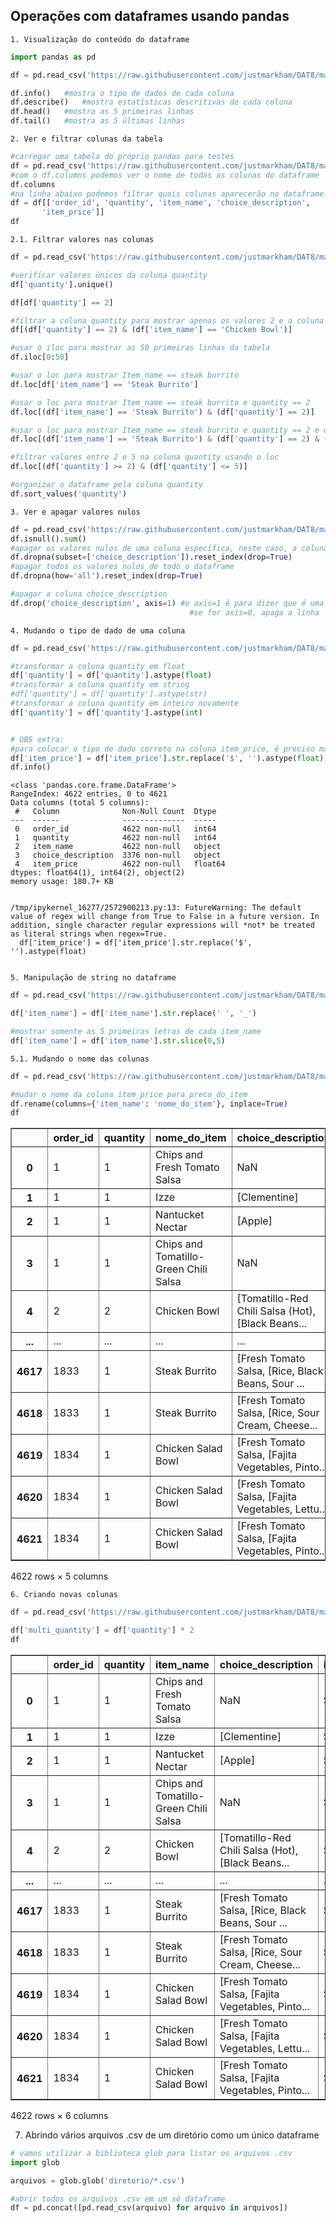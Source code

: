 ## Operações com dataframes usando pandas

    1. Visualização do conteúdo do dataframe


```python
import pandas as pd

df = pd.read_csv('https://raw.githubusercontent.com/justmarkham/DAT8/master/data/chipotle.tsv', sep='\t')

df.info()   #mostra o tipo de dados de cada coluna
df.describe()   #mostra estatísticas descritivas de cada coluna
df.head()   #mostra as 5 primeiras linhas
df.tail()   #mostra as 5 últimas linhas
```

    2. Ver e filtrar colunas da tabela


```python
#carregar uma tabela do próprio pandas para testes
df = pd.read_csv('https://raw.githubusercontent.com/justmarkham/DAT8/master/data/chipotle.tsv', sep='\t')
#com o df.columns podemos ver o nome de todas as colunas do dataframe
df.columns
#na linha abaixo podemos filtrar quais colunas aparecerão no dataframe. Caso queira ocultar alguma, basta apagar da lista
df = df[['order_id', 'quantity', 'item_name', 'choice_description',
       'item_price']]
df
```

    2.1. Filtrar valores nas colunas


```python
df = pd.read_csv('https://raw.githubusercontent.com/justmarkham/DAT8/master/data/chipotle.tsv', sep='\t')

#verificar valores únicos da coluna quantity
df['quantity'].unique()

df[df['quantity'] == 2]

#filtrar a coluna quantity para mostrar apenas os valores 2 e a coluna item_name para mostrar apenas os valores Chicken Bowl
df[(df['quantity'] == 2) & (df['item_name'] == 'Chicken Bowl')]

#usar o iloc para mostrar as 50 primeiras linhas da tabela
df.iloc[0:50]

#usar o loc para mostrar Item_name == steak burrito
df.loc[df['item_name'] == 'Steak Burrito']

#usar o loc para mostrar Item_name == steak burrito e quantity == 2
df.loc[(df['item_name'] == 'Steak Burrito') & (df['quantity'] == 2)]

#usar o loc para mostrar Item_name == steak burrito e quantity == 2 e order_id == 1
df.loc[(df['item_name'] == 'Steak Burrito') & (df['quantity'] == 2) & (df['order_id'] == 264)]

#filtrar valores entre 2 e 5 na coluna quantity usando o loc
df.loc[(df['quantity'] >= 2) & (df['quantity'] <= 5)]

#organizar o dataframe pela coluna quantity
df.sort_values('quantity')
```

    3. Ver e apagar valores nulos


```python
df = pd.read_csv('https://raw.githubusercontent.com/justmarkham/DAT8/master/data/chipotle.tsv', sep='\t')
df.isnull().sum()
#apagar os valores nulos de uma coluna específica, neste caso, a coluna choice_description
df.dropna(subset=['choice_description']).reset_index(drop=True)
#apagar todos os valores nulos de todo o dataframe
df.dropna(how='all').reset_index(drop=True)

#apagar a coluna choice_description
df.drop('choice_description', axis=1) #o axis=1 é para dizer que é uma coluna, desta forma, apagando a coluna
                                        #se for axis=0, apaga a linha
```

    4. Mudando o tipo de dado de uma coluna


```python
df = pd.read_csv('https://raw.githubusercontent.com/justmarkham/DAT8/master/data/chipotle.tsv', sep='\t')

#transformar a coluna quantity em float
df['quantity'] = df['quantity'].astype(float)
#transformar a coluna quantity em string
#df['quantity'] = df['quantity'].astype(str)
#transformar a coluna quantity em inteiro novamente
df['quantity'] = df['quantity'].astype(int)


# OBS extra:
#para colocar o tipo de dado correto na coluna item_price, é preciso manipular a string e retirar o símbolo $ e depois transformar em float
df['item_price'] = df['item_price'].str.replace('$', '').astype(float)
df.info()
```

    <class 'pandas.core.frame.DataFrame'>
    RangeIndex: 4622 entries, 0 to 4621
    Data columns (total 5 columns):
     #   Column              Non-Null Count  Dtype  
    ---  ------              --------------  -----  
     0   order_id            4622 non-null   int64  
     1   quantity            4622 non-null   int64  
     2   item_name           4622 non-null   object 
     3   choice_description  3376 non-null   object 
     4   item_price          4622 non-null   float64
    dtypes: float64(1), int64(2), object(2)
    memory usage: 180.7+ KB


    /tmp/ipykernel_16277/2572900213.py:13: FutureWarning: The default value of regex will change from True to False in a future version. In addition, single character regular expressions will *not* be treated as literal strings when regex=True.
      df['item_price'] = df['item_price'].str.replace('$', '').astype(float)


    5. Manipulação de string no dataframe


```python
df = pd.read_csv('https://raw.githubusercontent.com/justmarkham/DAT8/master/data/chipotle.tsv', sep='\t')

df['item_name'] = df['item_name'].str.replace(' ', '_')

#mostrar somente as 5 primeiras letras de cada item_name
df['item_name'] = df['item_name'].str.slice(0,5)
```

    5.1. Mudando o nome das colunas


```python
df = pd.read_csv('https://raw.githubusercontent.com/justmarkham/DAT8/master/data/chipotle.tsv', sep='\t')

#mudar o nome da coluna item_price para preco_do_item
df.rename(columns={'item_name': 'nome_do_item'}, inplace=True)
df
```




<div>
<style scoped>
    .dataframe tbody tr th:only-of-type {
        vertical-align: middle;
    }

    .dataframe tbody tr th {
        vertical-align: top;
    }

    .dataframe thead th {
        text-align: right;
    }
</style>
<table border="1" class="dataframe">
  <thead>
    <tr style="text-align: right;">
      <th></th>
      <th>order_id</th>
      <th>quantity</th>
      <th>nome_do_item</th>
      <th>choice_description</th>
      <th>item_price</th>
    </tr>
  </thead>
  <tbody>
    <tr>
      <th>0</th>
      <td>1</td>
      <td>1</td>
      <td>Chips and Fresh Tomato Salsa</td>
      <td>NaN</td>
      <td>$2.39</td>
    </tr>
    <tr>
      <th>1</th>
      <td>1</td>
      <td>1</td>
      <td>Izze</td>
      <td>[Clementine]</td>
      <td>$3.39</td>
    </tr>
    <tr>
      <th>2</th>
      <td>1</td>
      <td>1</td>
      <td>Nantucket Nectar</td>
      <td>[Apple]</td>
      <td>$3.39</td>
    </tr>
    <tr>
      <th>3</th>
      <td>1</td>
      <td>1</td>
      <td>Chips and Tomatillo-Green Chili Salsa</td>
      <td>NaN</td>
      <td>$2.39</td>
    </tr>
    <tr>
      <th>4</th>
      <td>2</td>
      <td>2</td>
      <td>Chicken Bowl</td>
      <td>[Tomatillo-Red Chili Salsa (Hot), [Black Beans...</td>
      <td>$16.98</td>
    </tr>
    <tr>
      <th>...</th>
      <td>...</td>
      <td>...</td>
      <td>...</td>
      <td>...</td>
      <td>...</td>
    </tr>
    <tr>
      <th>4617</th>
      <td>1833</td>
      <td>1</td>
      <td>Steak Burrito</td>
      <td>[Fresh Tomato Salsa, [Rice, Black Beans, Sour ...</td>
      <td>$11.75</td>
    </tr>
    <tr>
      <th>4618</th>
      <td>1833</td>
      <td>1</td>
      <td>Steak Burrito</td>
      <td>[Fresh Tomato Salsa, [Rice, Sour Cream, Cheese...</td>
      <td>$11.75</td>
    </tr>
    <tr>
      <th>4619</th>
      <td>1834</td>
      <td>1</td>
      <td>Chicken Salad Bowl</td>
      <td>[Fresh Tomato Salsa, [Fajita Vegetables, Pinto...</td>
      <td>$11.25</td>
    </tr>
    <tr>
      <th>4620</th>
      <td>1834</td>
      <td>1</td>
      <td>Chicken Salad Bowl</td>
      <td>[Fresh Tomato Salsa, [Fajita Vegetables, Lettu...</td>
      <td>$8.75</td>
    </tr>
    <tr>
      <th>4621</th>
      <td>1834</td>
      <td>1</td>
      <td>Chicken Salad Bowl</td>
      <td>[Fresh Tomato Salsa, [Fajita Vegetables, Pinto...</td>
      <td>$8.75</td>
    </tr>
  </tbody>
</table>
<p>4622 rows × 5 columns</p>
</div>



    6. Criando novas colunas


```python
df = pd.read_csv('https://raw.githubusercontent.com/justmarkham/DAT8/master/data/chipotle.tsv', sep='\t')

df['multi_quantity'] = df['quantity'] * 2
df
```




<div>
<style scoped>
    .dataframe tbody tr th:only-of-type {
        vertical-align: middle;
    }

    .dataframe tbody tr th {
        vertical-align: top;
    }

    .dataframe thead th {
        text-align: right;
    }
</style>
<table border="1" class="dataframe">
  <thead>
    <tr style="text-align: right;">
      <th></th>
      <th>order_id</th>
      <th>quantity</th>
      <th>item_name</th>
      <th>choice_description</th>
      <th>item_price</th>
      <th>multi_quantity</th>
    </tr>
  </thead>
  <tbody>
    <tr>
      <th>0</th>
      <td>1</td>
      <td>1</td>
      <td>Chips and Fresh Tomato Salsa</td>
      <td>NaN</td>
      <td>$2.39</td>
      <td>2</td>
    </tr>
    <tr>
      <th>1</th>
      <td>1</td>
      <td>1</td>
      <td>Izze</td>
      <td>[Clementine]</td>
      <td>$3.39</td>
      <td>2</td>
    </tr>
    <tr>
      <th>2</th>
      <td>1</td>
      <td>1</td>
      <td>Nantucket Nectar</td>
      <td>[Apple]</td>
      <td>$3.39</td>
      <td>2</td>
    </tr>
    <tr>
      <th>3</th>
      <td>1</td>
      <td>1</td>
      <td>Chips and Tomatillo-Green Chili Salsa</td>
      <td>NaN</td>
      <td>$2.39</td>
      <td>2</td>
    </tr>
    <tr>
      <th>4</th>
      <td>2</td>
      <td>2</td>
      <td>Chicken Bowl</td>
      <td>[Tomatillo-Red Chili Salsa (Hot), [Black Beans...</td>
      <td>$16.98</td>
      <td>4</td>
    </tr>
    <tr>
      <th>...</th>
      <td>...</td>
      <td>...</td>
      <td>...</td>
      <td>...</td>
      <td>...</td>
      <td>...</td>
    </tr>
    <tr>
      <th>4617</th>
      <td>1833</td>
      <td>1</td>
      <td>Steak Burrito</td>
      <td>[Fresh Tomato Salsa, [Rice, Black Beans, Sour ...</td>
      <td>$11.75</td>
      <td>2</td>
    </tr>
    <tr>
      <th>4618</th>
      <td>1833</td>
      <td>1</td>
      <td>Steak Burrito</td>
      <td>[Fresh Tomato Salsa, [Rice, Sour Cream, Cheese...</td>
      <td>$11.75</td>
      <td>2</td>
    </tr>
    <tr>
      <th>4619</th>
      <td>1834</td>
      <td>1</td>
      <td>Chicken Salad Bowl</td>
      <td>[Fresh Tomato Salsa, [Fajita Vegetables, Pinto...</td>
      <td>$11.25</td>
      <td>2</td>
    </tr>
    <tr>
      <th>4620</th>
      <td>1834</td>
      <td>1</td>
      <td>Chicken Salad Bowl</td>
      <td>[Fresh Tomato Salsa, [Fajita Vegetables, Lettu...</td>
      <td>$8.75</td>
      <td>2</td>
    </tr>
    <tr>
      <th>4621</th>
      <td>1834</td>
      <td>1</td>
      <td>Chicken Salad Bowl</td>
      <td>[Fresh Tomato Salsa, [Fajita Vegetables, Pinto...</td>
      <td>$8.75</td>
      <td>2</td>
    </tr>
  </tbody>
</table>
<p>4622 rows × 6 columns</p>
</div>



7. Abrindo vários arquivos .csv de um diretório como um único dataframe


```python
# vamos utilizar a biblioteca glob para listar os arquivos .csv
import glob

arquivos = glob.glob('diretorio/*.csv')

#abrir todos os arquivos .csv em um só dataframe
df = pd.concat([pd.read_csv(arquivo) for arquivo in arquivos])
```
